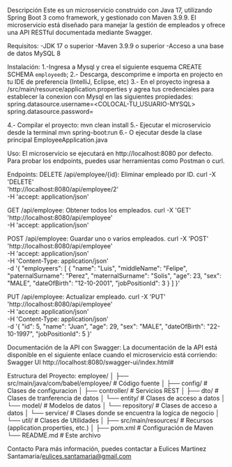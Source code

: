 Descripción
Este es un microservicio construido con Java 17, utilizando Spring Boot 3 como framework, y gestionado con Maven 3.9.9. 
El microservicio está diseñado para manejar la gestión de empleados y ofrece una API RESTful documentada mediante Swagger.

Requisitos:
    -JDK 17 o superior
    -Maven 3.9.9 o superior
    -Acceso a una base de datos MySQL 8

Instalación:
1.-Ingresa a Mysql y crea el siguiente esquema
        CREATE SCHEMA `employeedb`;
2.- Descarga, descomprime e importa en projecto en tu IDE de preferencia (IntelliJ, Eclipse, etc)
3.- En el proyecto ingresa a /src/main/resource/application.properties y agrea tus credenciales para establecer la conexion con Mysql en las siguientes propiedades:
        spring.datasource.username=<COLOCAL-TU_USUARIO-MYSQL>
        spring.datasource.password=<COLOCA-TU-PASSWORD-MYSQL>

4.- Compilar el proyecto:
    mvn clean install
5.- Ejecutar el microservicio desde la terminal 
    mvn spring-boot:run
6.- O ejecutar desde la clase principal
    EmployeeApplication.java

Uso:
El microservicio se ejecutará en http://localhost:8080 por defecto.
Para probar los endpoints, puedes usar herramientas como Postman o curl.

Endpoints:
DELETE /api/employee/{id}: Eliminar empleado por ID.
curl -X 'DELETE' \
'http://localhost:8080/api/employee/2' \
-H 'accept: application/json'

GET /api/employee: Obtener todos los empleados.
curl -X 'GET' \
'http://localhost:8080/api/employee' \
-H 'accept: application/json'

POST /api/employee: Guardar uno o varios empleados.
curl -X 'POST' \
'http://localhost:8080/api/employee' \
-H 'accept: application/json' \
-H 'Content-Type: application/json' \
-d '{
"employeers": [
{
"name": "Luis",
"middleName": "Felipe",
"paternalSurname": "Perez",
"maternalSurname": "Solis",
"age": 23,
"sex": "MALE",
"dateOfBirth": "12-10-2001",
"jobPositionId": 3
}
]
}'

PUT /api/employee: Actualizar empleado.
curl -X 'PUT' \
'http://localhost:8080/api/employee' \
-H 'accept: application/json' \
-H 'Content-Type: application/json' \
-d '{
"id": 5,
"name": "Juan",
"age": 29,
"sex": "MALE",
"dateOfBirth": "22-10-1997",
"jobPositionId": 5
}'


Documentación de la API con Swagger:
La documentación de la API está disponible en el siguiente enlace cuando el microservicio está corriendo:
Swagger UI
http://localhost:8080/swagger-ui/index.html#

Estructura del Proyecto:
employee/
│
├── src/main/java/com/babel/employee/       # Código fuente
│   ├── config/                             # Clases de configuracion
│   ├── controller/                         # Servicios REST
│   ├── dto/                                # Clases de tranferencia de datos
│   └── entity/                             # Clases de acceso a datos
│   └── model/                              # Modelos de datos
│   └── repository/                         # Clases de acceso a datos
│   └── service/                            # Clases donde se encuentra la logica de negocio
│   └── util/                               # Clases de Utilidades
│
├── src/main/resources/                         # Recursos (application.properties, etc.)
│
├── pom.xml                                     # Configuración de Maven
└── README.md                                   # Este archivo


Contacto
Para más información, puedes contactar a Eulices Martinez Santamaria/eulices.santamaria@gmail.com